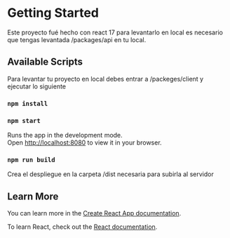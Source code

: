 # Getting Started

Este proyecto fué hecho con react 17 para levantarlo en local es necesario que tengas levantada /packages/api en tu local.

## Available Scripts

Para levantar tu proyecto en local debes entrar a /packeges/client y ejecutar lo siguiente

### `npm install`

### `npm start`

Runs the app in the development mode.\
Open [http://localhost:8080](http://localhost:8080) to view it in your browser.

### `npm run build`

Crea el despliegue en la carpeta /dist necesaria para subirla al servidor

## Learn More

You can learn more in the [Create React App documentation](https://facebook.github.io/create-react-app/docs/getting-started).

To learn React, check out the [React documentation](https://reactjs.org/).
